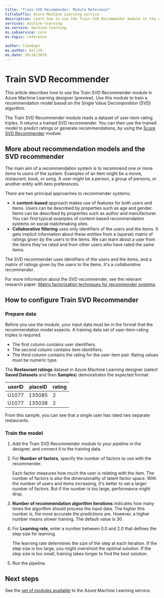 ```yaml
---
title: "Train SVD Recommender: Module Reference"
titleSuffix: Azure Machine Learning service
description: Learn how to use the Train SVD Recommender module in the Azure Machine Learning service to train a Bayesian recommender by using the SVD algorithm.
services: machine-learning
ms.service: machine-learning
ms.subservice: core
ms.topic: reference

author: likebupt
ms.author: keli19
ms.date: 10/10/2019
---
```


# Train SVD Recommender

This article describes how to use the Train SVD Recommender module in Azure Machine Learning designer (preview). Use this module to train a recommendation model based on the Single Value Decomposition (SVD) algorithm.  

The Train SVD Recommender module reads a dataset of user-item-rating triples. It returns a trained SVD recommender. You can then use the trained model to predict ratings or generate recommendations, by using the [Score SVD Recommender](score-svd-recommender.md) module.  


  
## More about recommendation models and the SVD recommender  

The main aim of a recommendation system is to recommend one or more *items* to *users* of the system. Examples of an item might be a movie, restaurant, book, or song. A user might be a person, a group of persons, or another entity with item preferences.  

There are two principal approaches to recommender systems: 

+ A **content-based** approach makes use of features for both users and items. Users can be described by properties such as age and gender. Items can be described by properties such as author and manufacturer. You can find typical examples of content-based recommendation systems on social matchmaking sites. 
+ **Collaborative filtering** uses only identifiers of the users and the items. It gets implicit information about these entities from a (sparse) matrix of ratings given by the users to the items. We can learn about a user from the items they've rated and from other users who have rated the same items.  

The SVD recommender uses identifiers of the users and the items, and a matrix of ratings given by the users to the items. It's a *collaborative recommender*. 

For more information about the SVD recommender, see the relevant research paper: [Matrix factorization techniques for recommender systems](https://datajobs.com/data-science-repo/Recommender-Systems-[Netflix].pdf).


## How to configure Train SVD Recommender  

### Prepare data

Before you use the module, your input data must be in the format that the recommendation model expects. A training data set of user-item-rating triples is required.

+ The first column contains user identifiers.
+ The second column contains item identifiers.
+ The third column contains the rating for the user-item pair. Rating values must be numeric type.  

The **Restaurant ratings** dataset in Azure Machine Learning designer (select **Saved Datasets** and then **Samples**) demonstrates the expected format:

|userID|placeID|rating|
|------------|-------------|------------|
|U1077|135085|2|
|U1077|135038|2|

From this sample, you can see that a single user has rated two separate restaurants. 

### Train the model

1.  Add the Train SVD Recommender module to your pipeline in the designer, and connect it to the training data.  
   
2.  For **Number of factors**, specify the number of factors to use with the recommender.  
    
    Each factor measures how much the user is relating with the item. The number of factors is also the dimensionality of latent factor space. With the number of users and items increasing, it's better to set a larger number of factors. But if the number is too large, performance might drop.
    
3.  **Number of recommendation algorithm iterations** indicates how many times the algorithm should process the input data. The higher this number is, the more accurate the predictions are. However, a higher number means slower training. The default value is 30.

4.  For **Learning rate**, enter a number between 0.0 and 2.0 that defines the step size for learning.

    The learning rate determines the size of the step at each iteration. If the step size is too large, you might overshoot the optimal solution. If the step size is too small, training takes longer to find the best solution. 
  
5.  Run the pipeline.  


## Next steps

See the [set of modules available](module-reference.md) to the Azure Machine Learning service. 
